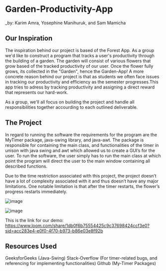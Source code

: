 # Garden-Productivity-App
_by: Karim Amra, Yosephine Manihuruk, and Sam Mamicha

## Our Inspiration
The inspiration behind our project is based of the Forest App. As a group we'd like to construct a program that tracks a user's productivity through the building of a garden. The garden will consist of various flowers that grow based of the tracked productivity of our user. Once the flower fully grows, its collected in the "Garden", hence the Garden-App! A more concrete reason behind our project is that as students we often face issues in tracking our productivity and efficiency as the semester progresses.This app tries to adress by tracking productivity and assigning a direct reward that represents our hard-work. 

As a group, we'll all focus on building the project and handle all responsibilities together accourding to each outlined deliverable.

## The Project 
In regard to running the software the requirements for the program are the MyTimer package, java-swing library, and java-awt. The package is responsible for containing the main class, and functionalities of the timer in unison with java swing and awt which allowed us to create a GUI’s for the user. To run the software, the user simply has to run the main class at which  point the program will direct the user to the main window containing all described functions.

Due to the time restriction associated with this project, the project doesn’t have a lot of complexity associated with it and thus doesn’t have any major limitations. One notable limitation is that after the timer restarts, the flower’s progress restarts immediately.

![image](https://github.com/mac-comp127-s24-alhashim/project-yosephine_karim_samm/assets/157333938/e80e05fb-43d8-4d5d-aa55-5e49634278c6)

![image](https://github.com/mac-comp127-s24-alhashim/project-yosephine_karim_samm/assets/157333938/4f419ea7-b5fb-420e-bb0f-8a881a6a37d9)

This is the link for our demo: https://www.loom.com/share/1db0f6b75554425c9c37698424ccf3e0?sid=acc283e4-e0f0-4f70-b973-b86e03e8f92b







## Resources Used
GeeksforGeeks (Java-Swing)
Stack-Overflow (For timer-related bugs, and referencing for implementing functionalities)
Github (My-Timer Packages)

